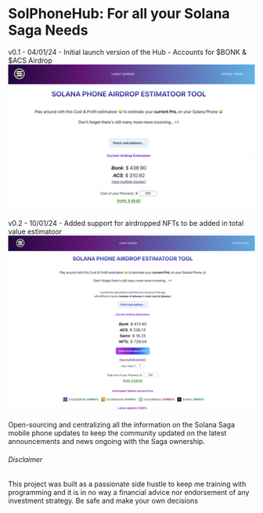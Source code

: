 <h1>SolPhoneHub: For all your Solana Saga Needs</h1>

v0.1 - 04/01/24 - Initial launch version of the Hub - Accounts for $BONK & $ACS Airdrop
<img src="./public//Screenshot 2023-12-30 at 17.01.56.png"/>

v0.2 - 10/01/24 - Added support for airdropped NFTs to be added in total value estimatoor
<img src="./public//solana-phone-hub-v2.png"/>

Open-sourcing and centralizing all the information on the Solana Saga mobile phone updates to keep the community updated on the latest announcements and news ongoing with the Saga ownership.

<h6>Disclaimer</h6>

<p>This project was built as a passionate side hustle to keep me training with programming and it is in no way a financial advice nor endorsement of any investment strategy. Be safe and make your own decisions</p>
